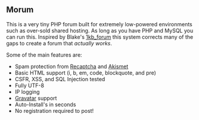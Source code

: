 ## Morum

This is a very tiny PHP forum built for extremely low-powered environments such as over-sold shared hosting. As long as you have PHP and MySQL you can run this. Inspired by Blake's [1kb_forum](http://www.nerdparadise.com/blogs/blake/6034/) this system corrects many of the gaps to create a forum that <i>actually works</i>.

Some of the main features are:

* Spam protection from [Recaptcha](http://recaptcha.net) and [Akismet](http://akismet.com)
* Basic HTML support (i, b, em, code, blockquote, and pre)
* CSFR, XSS, and SQL Injection tested
* Fully UTF-8
* IP logging
* [Gravatar](http://gravatar.com) support
* Auto-Install's in seconds
* No registration required to post!